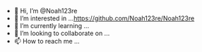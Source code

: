 - 👋 Hi, I’m @Noah123re
- 👀 I’m interested in ...https://github.com/Noah123re/Noah123re
- 🌱 I’m currently learning ...
- 💞️ I’m looking to collaborate on ...
- 📫 How to reach me ...

<!---
Noah123re/Noah123re is a ✨ special ✨ repository because its `README.md` (this file) appears on your GitHub profile.
You can click the Preview link to take a look at your changes.
--->
